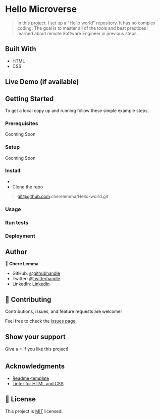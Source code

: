 
# Hello Microverse

> In this project, I set up a "Hello world" repository. It has no complex coding. The goal is to master all of the tools and best practices I learned about remote Software Engineer in previous steps.

## Built With

- HTML
- CSS

## Live Demo (if available)


## Getting Started

To get a local copy up and running follow these simple example steps.

### Prerequisites

Cooming Soon

### Setup

Cooming Soon

### Install
* 
* Clone the repo
 > git@github.com:cherelemma/Hello-world.git

### Usage

### Run tests

### Deployment


## Author

👤 **Chere Lemma**

- GitHub: [@githubhandle](https://github.com/cherelemma)
- Twitter: [@twitterhandle](https://twitter.com/Chere21271613)
- LinkedIn: [LinkedIn](https://www.linkedin.com/in/chere-lemma27211613/)

## 🤝 Contributing

Contributions, issues, and feature requests are welcome!

Feel free to check the [issues page](https://github.com/cherelemma/Hello-world/issues).

## Show your support

Give a ⭐️ if you like this project!

## Acknowledgments
* [Readme-template](https://github.com/microverseinc/readme-template)
* [Linter for HTML and CSS ](https://github.com/microverseinc/linters-config)

## 📝 License

This project is [MIT](https://choosealicense.com/licenses/mit/) licensed.
